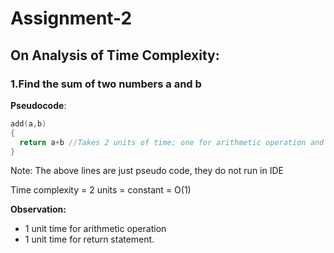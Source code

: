 # Assignment-2

## On Analysis of Time Complexity:<br>

### __1.Find the sum of two numbers a and b__

__Pseudocode__:
```c
add(a,b)
{
  return a+b //Takes 2 units of time; one for arithmetic operation and another for returning the added value
}
```
Note: The above lines are just pseudo code, they do not run in IDE<br>

Time complexity = 2 units = constant = O(1)<br>

__Observation:__<br> 
* 1 unit time for arithmetic operation<br> 
* 1 unit time for return statement.
